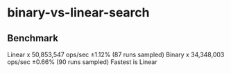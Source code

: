 # binary-vs-linear-search

## Benchmark
Linear x 50,853,547 ops/sec ±1.12% (87 runs sampled)
Binary x 34,348,003 ops/sec ±0.66% (90 runs sampled)
Fastest is Linear
